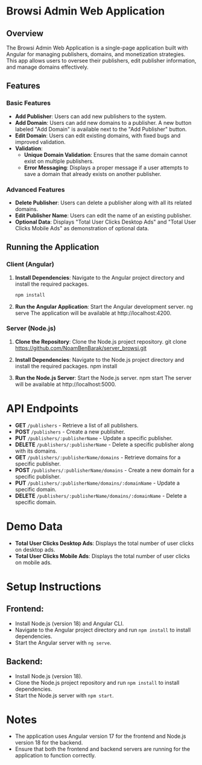 # Browsi Admin Web Application

## Overview

The Browsi Admin Web Application is a single-page application built with Angular for managing publishers, domains, and monetization strategies. This app allows users to oversee their publishers, edit publisher information, and manage domains effectively.

## Features

### Basic Features

- **Add Publisher**: Users can add new publishers to the system.
- **Add Domain**: Users can add new domains to a publisher. A new button labeled "Add Domain" is available next to the "Add Publisher" button.
- **Edit Domain**: Users can edit existing domains, with fixed bugs and improved validation.
- **Validation**:
  - **Unique Domain Validation**: Ensures that the same domain cannot exist on multiple publishers.
  - **Error Messaging**: Displays a proper message if a user attempts to save a domain that already exists on another publisher.

### Advanced Features

- **Delete Publisher**: Users can delete a publisher along with all its related domains.
- **Edit Publisher Name**: Users can edit the name of an existing publisher.
- **Optional Data**: Displays "Total User Clicks Desktop Ads" and "Total User Clicks Mobile Ads" as demonstration of optional data.

## Running the Application

### Client (Angular)

1. **Install Dependencies**: Navigate to the Angular project directory and install the required packages.
   ```bash
   npm install

2. **Run the Angular Application**: Start the Angular development server.
    ng serve
    The application will be available at http://localhost:4200.

### Server (Node.js)
1. **Clone the Repository**: Clone the Node.js project repository.
    git clone https://github.com/NoamBenBarak/server_browsi.git

2. **Install Dependencies**: Navigate to the Node.js project directory and install the required packages.
    npm install

3. **Run the Node.js Server**: Start the Node.js server.
    npm start
    The server will be available at http://localhost:5000.



# API Endpoints

* **GET** `/publishers` - Retrieve a list of all publishers.
* **POST** `/publishers` - Create a new publisher.
* **PUT** `/publishers/:publisherName` - Update a specific publisher.
* **DELETE** `/publishers/:publisherName` - Delete a specific publisher along with its domains.
* **GET** `/publishers/:publisherName/domains` - Retrieve domains for a specific publisher.
* **POST** `/publishers/:publisherName/domains` - Create a new domain for a specific publisher.
* **PUT** `/publishers/:publisherName/domains/:domainName` - Update a specific domain.
* **DELETE** `/publishers/:publisherName/domains/:domainName` - Delete a specific domain.

# Demo Data

* **Total User Clicks Desktop Ads**: Displays the total number of user clicks on desktop ads.
* **Total User Clicks Mobile Ads**: Displays the total number of user clicks on mobile ads.

# Setup Instructions

## Frontend:

* Install Node.js (version 18) and Angular CLI.
* Navigate to the Angular project directory and run `npm install` to install dependencies.
* Start the Angular server with `ng serve`.

## Backend:

* Install Node.js (version 18).
* Clone the Node.js project repository and run `npm install` to install dependencies.
* Start the Node.js server with `npm start`.

# Notes

* The application uses Angular version 17 for the frontend and Node.js version 18 for the backend.
* Ensure that both the frontend and backend servers are running for the application to function correctly.

